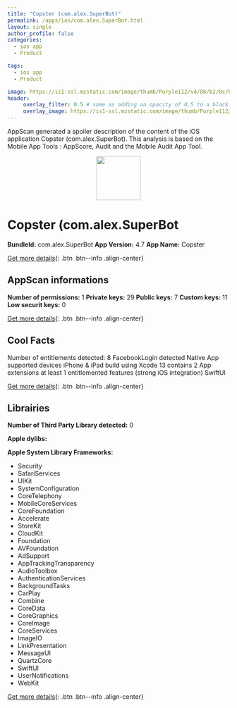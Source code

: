 ```yaml
---
title: "Copster (com.alex.SuperBot)"
permalink: /apps/ios/com.alex.SuperBot.html
layout: single
author_profile: false
categories: 
  - ios app 
  - Product 

tags: 
  - ios app 
  - Product 

image: https://is1-ssl.mzstatic.com/image/thumb/Purple112/v4/8b/b2/8c/8bb28c8a-92ea-52e9-c7a0-b4a8b10264d4/AppIcon-1x_U007emarketing-0-7-0-P3-85-220.png/512x512bb.jpg
header: 
     overlay_filter: 0.5 # same as adding an opacity of 0.5 to a black background
     overlay_image: https://is1-ssl.mzstatic.com/image/thumb/Purple112/v4/8b/b2/8c/8bb28c8a-92ea-52e9-c7a0-b4a8b10264d4/AppIcon-1x_U007emarketing-0-7-0-P3-85-220.png/512x512bb.jpg
---
```

AppScan generated a spoiler description of the content of the iOS application Copster (com.alex.SuperBot). This analysis is based on the Mobile App Tools : AppScore, Audit and the Mobile Audit App Tool.

  
  
<div style="text-align: center;"><img src="https://is1-ssl.mzstatic.com/image/thumb/Purple112/v4/8b/b2/8c/8bb28c8a-92ea-52e9-c7a0-b4a8b10264d4/AppIcon-1x_U007emarketing-0-7-0-P3-85-220.png/512x512bb.jpg" width="100" height="100"></div>  
  
# Copster (com.alex.SuperBot

**BundleId:** com.alex.SuperBot
**App Version:** 4.7
**App Name:** Copster


[Get more details](/pricing.html){: .btn .btn--info .align-center}  
  
## AppScan informations 

**Number of permissions:** 1
**Private keys:** 29
**Public keys:** 7
**Custom keys:** 11
**Low securit keys:** 0
  
[Get more details](/pricing.html){: .btn .btn--info .align-center}

## Cool Facts

Number of entitlements detected: 8
FacebookLogin detected
Native App
supported devices iPhone & iPad
build using Xcode 13
contains 2 App extensions
at least 1 entitlemented features (strong iOS integration)
SwiftUI
  
[Get more details](/pricing.html){: .btn .btn--info .align-center}

## Librairies 
**Number of Third Party Library detected:** 0

**Apple dylibs:**


**Apple System Library Frameworks:**
- Security
- SafariServices
- UIKit
- SystemConfiguration
- CoreTelephony
- MobileCoreServices
- CoreFoundation
- Accelerate
- StoreKit
- CloudKit
- Foundation
- AVFoundation
- AdSupport
- AppTrackingTransparency
- AudioToolbox
- AuthenticationServices
- BackgroundTasks
- CarPlay
- Combine
- CoreData
- CoreGraphics
- CoreImage
- CoreServices
- ImageIO
- LinkPresentation
- MessageUI
- QuartzCore
- SwiftUI
- UserNotifications
- WebKit


  
[Get more details](/pricing.html){: .btn .btn--info .align-center}

